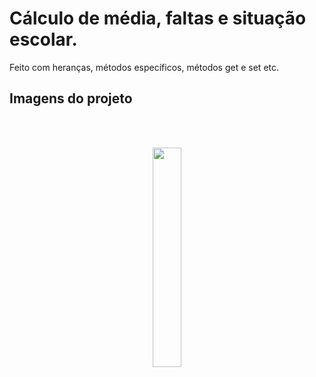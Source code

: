 # Cálculo de média, faltas e situação escolar.
Feito com heranças, métodos específicos, métodos get e set etc.
## Imagens do projeto
</br>&emsp;
<div align="center">
<img src="https://user-images.githubusercontent.com/72284498/194457377-337bdf5b-adfc-43f4-9ce4-e3238853020a.png" width=30%>
</div>


